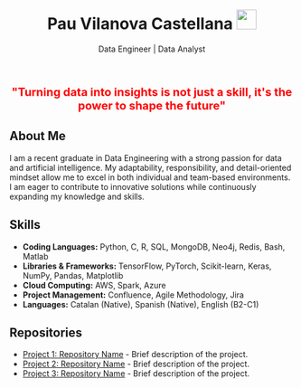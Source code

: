 <header>
    <h1 align="center">Pau Vilanova Castellana  <img src="https://media.giphy.com/media/hvRJCLFzcasrR4ia7z/giphy.gif" width="35"> </h1>
    <p align="center">Data Engineer | Data Analyst</p>
</header>

<div align="center" style="color: red; font-size: 20px; font-weight: bold;">
    "Turning data into insights is not just a skill, it's the power to shape the future"
</div>

<section>
    <h2>About Me</h2>
    <p>
        I am a recent graduate in Data Engineering with a strong passion for data and artificial intelligence. My adaptability, responsibility, and detail-oriented mindset allow me to excel in both individual and team-based environments. I am eager to contribute to innovative solutions while continuously expanding my knowledge and skills.
    </p>
</section>

<section>
    <h2>Skills</h2>
    <ul>
        <li><strong>Coding Languages:</strong> Python, C, R, SQL, MongoDB, Neo4j, Redis, Bash, Matlab</li>
        <li><strong>Libraries & Frameworks:</strong> TensorFlow, PyTorch, Scikit-learn, Keras, NumPy, Pandas, Matplotlib</li>
        <li><strong>Cloud Computing:</strong> AWS, Spark, Azure</li>
        <li><strong>Project Management:</strong> Confluence, Agile Methodology, Jira</li>
        <li><strong>Languages:</strong> Catalan (Native), Spanish (Native), English (B2-C1)</li>
    </ul>
</section>

<section>
    <h2>Repositories</h2>
    <ul class="repo-list">
        <li><a href="https://github.com/username/repository1" target="_blank">Project 1: Repository Name</a> - Brief description of the project.</li>
        <li><a href="https://github.com/username/repository2" target="_blank">Project 2: Repository Name</a> - Brief description of the project.</li>
        <li><a href="https://github.com/username/repository3" target="_blank">Project 3: Repository Name</a> - Brief description of the project.</li>
    </ul>
</section>

</body>
</html>
